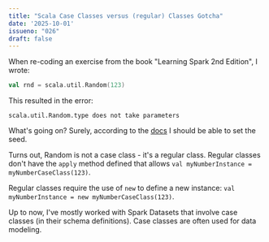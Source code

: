 ```yaml
---
title: "Scala Case Classes versus (regular) Classes Gotcha"
date: '2025-10-01'
issueno: "026"
draft: false
---
```


When re-coding an exercise from the book "Learning Spark 2nd Edition", I wrote:

```scala
val rnd = scala.util.Random(123)
```

This resulted in the error:

```stdout
scala.util.Random.type does not take parameters
```

What's going on? Surely, according to the [docs](https://www.scala-lang.org/api/2.12.4/scala/util/Random.html#%3Cinit%3E(seed:Int):scala.util.Random) I should be able to set the seed.

Turns out, Random is not a case class - it's a regular class. Regular classes don't have the `apply` method defined that allows `val myNumberInstance = myNumberCaseClass(123)`.

Regular classes require the use of `new` to define a new instance: `val myNumberInstance = new myNumberCaseClass(123)`.

Up to now, I've mostly worked with Spark Datasets that involve case classes (in their schema definitions). Case classes are often used for data modeling.

